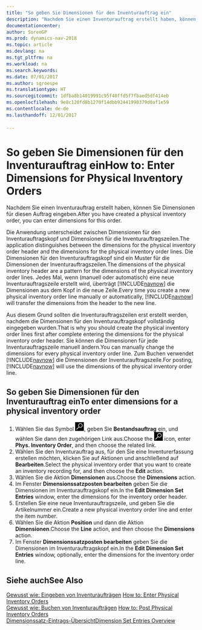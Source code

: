 ```yaml
---
title: "So geben Sie Dimensionen für den Inventurauftrag ein"
description: "Nachdem Sie einen Inventurauftrag erstellt haben, können Sie Dimensionen für diesen Auftrag eingeben."
documentationcenter: 
author: SorenGP
ms.prod: dynamics-nav-2018
ms.topic: article
ms.devlang: na
ms.tgt_pltfrm: na
ms.workload: na
ms.search.keywords: 
ms.date: 07/01/2017
ms.author: sgroespe
ms.translationtype: HT
ms.sourcegitcommit: 1dfba8b14019991c95f40ffd5f7fbaed5df414eb
ms.openlocfilehash: 9e8c120fd8b1270f14dbb92441990379d0af1e59
ms.contentlocale: de-de
ms.lasthandoff: 12/01/2017

---
```

# <a name="how-to-enter-dimensions-for-physical-inventory-orders"></a><span data-ttu-id="e1e08-103">So geben Sie Dimensionen für den Inventurauftrag ein</span><span class="sxs-lookup"><span data-stu-id="e1e08-103">How to: Enter Dimensions for Physical Inventory Orders</span></span>
<span data-ttu-id="e1e08-104">Nachdem Sie einen Inventurauftrag erstellt haben, können Sie Dimensionen für diesen Auftrag eingeben.</span><span class="sxs-lookup"><span data-stu-id="e1e08-104">After you have created a physical inventory order, you can enter dimensions for this order.</span></span>  

<span data-ttu-id="e1e08-105">Die Anwendung unterscheidet zwischen Dimensionen für den Inventurauftragskopf und Dimensionen für die Inventurauftragszeilen.</span><span class="sxs-lookup"><span data-stu-id="e1e08-105">The application distinguishes between the dimensions for the physical inventory order header and the dimensions for the physical inventory order lines.</span></span> <span data-ttu-id="e1e08-106">Die Dimensionen für den Inventurauftragskopf sind ein Muster für die Dimensionen der Inventurauftragszeilen.</span><span class="sxs-lookup"><span data-stu-id="e1e08-106">The dimensions of the physical inventory header are a pattern for the dimensions of the physical inventory order lines.</span></span> <span data-ttu-id="e1e08-107">Jedes Mal, wenn (manuell oder automatisch) eine neue Inventurauftragszeile erstellt wird, überträgt [!INCLUDE[navnow](../../includes/navnow_md.md)] die Dimensionen aus dem Kopf in die neue Zeile.</span><span class="sxs-lookup"><span data-stu-id="e1e08-107">Every time you create a new physical inventory order line manually or automatically, [!INCLUDE[navnow](../../includes/navnow_md.md)] will transfer the dimensions from the header to the new line.</span></span>  

<span data-ttu-id="e1e08-108">Aus diesem Grund sollten die Inventurauftragszeilen erst erstellt werden, nachdem die Dimensionen für den Inventurauftragskopf vollständig eingegeben wurden.</span><span class="sxs-lookup"><span data-stu-id="e1e08-108">That is why you should create the physical inventory order lines first after complete entering the dimensions for the physical inventory order header.</span></span> <span data-ttu-id="e1e08-109">Sie können die Dimensionen für jede Inventurauftragszeile manuell ändern.</span><span class="sxs-lookup"><span data-stu-id="e1e08-109">You can manually change the dimensions for every physical inventory order line.</span></span> <span data-ttu-id="e1e08-110">Zum Buchen verwendet [!INCLUDE[navnow](../../includes/navnow_md.md)] die Dimensionen der Inventurauftragszeile.</span><span class="sxs-lookup"><span data-stu-id="e1e08-110">For posting, [!INCLUDE[navnow](../../includes/navnow_md.md)] will use the dimensions of the physical inventory order line.</span></span>  

## <a name="to-enter-dimensions-for-a-physical-inventory-order"></a><span data-ttu-id="e1e08-111">So geben Sie Dimensionen für den Inventurauftrag ein</span><span class="sxs-lookup"><span data-stu-id="e1e08-111">To enter dimensions for a physical inventory order</span></span>  

1.  <span data-ttu-id="e1e08-112">Wählen Sie das Symbol ![Nach Seite oder Bericht suchen](../../media/ui-search/search_small.png "Symbol „Nach Seite oder Bericht suchen”"), geben Sie **Bestandsauftrag** ein, und wählen Sie dann den zugehörigen Link aus.</span><span class="sxs-lookup"><span data-stu-id="e1e08-112">Choose the ![Search for Page or Report](../../media/ui-search/search_small.png "Search for Page or Report icon") icon, enter **Phys. Inventory Order**, and then choose the related link.</span></span>  
2.  <span data-ttu-id="e1e08-113">Wählen Sie den Inventurauftrag aus, für den Sie eine Inventurerfassung erstellen möchten, klicken Sie auf Aktionen und anschließend auf **Bearbeiten**.</span><span class="sxs-lookup"><span data-stu-id="e1e08-113">Select the physical inventory order that you want to create an inventory recording for, and then choose the **Edit** action.</span></span>  
3.  <span data-ttu-id="e1e08-114">Wählen Sie die Aktion **Dimensionen** aus.</span><span class="sxs-lookup"><span data-stu-id="e1e08-114">Choose the **Dimensions** action.</span></span>  
4.  <span data-ttu-id="e1e08-115">Im Fenster **Dimensionssatzposten bearbeiten** geben Sie die Dimensionen im Inventurauftragskopf ein.</span><span class="sxs-lookup"><span data-stu-id="e1e08-115">In the **Edit Dimension Set Entries** window, enter the dimensions for the inventory order header.</span></span>  
5.  <span data-ttu-id="e1e08-116">Erstellen Sie eine neue Inventurauftragszeile, und geben Sie die Artikelnummer ein.</span><span class="sxs-lookup"><span data-stu-id="e1e08-116">Create a new physical inventory order line and enter the item number.</span></span>  
6.  <span data-ttu-id="e1e08-117">Wählen Sie die Aktion **Position** und dann die Aktion **Dimensionen**.</span><span class="sxs-lookup"><span data-stu-id="e1e08-117">Choose the **Line** action, and then choose the **Dimensions** action.</span></span>  
7.  <span data-ttu-id="e1e08-118">Im Fenster **Dimensionssatzposten bearbeiten** geben Sie die Dimensionen im Inventurauftragskopf ein.</span><span class="sxs-lookup"><span data-stu-id="e1e08-118">In the **Edit Dimension Set Entries** window, optionally, enter the dimensions for the inventory order line.</span></span>  

## <a name="see-also"></a><span data-ttu-id="e1e08-119">Siehe auch</span><span class="sxs-lookup"><span data-stu-id="e1e08-119">See Also</span></span>  
 <span data-ttu-id="e1e08-120">[Gewusst wie: Eingeben von Inventuraufträgen](how-to-enter-physical-inventory-orders.md) </span><span class="sxs-lookup"><span data-stu-id="e1e08-120">[How to: Enter Physical Inventory Orders](how-to-enter-physical-inventory-orders.md) </span></span>  
 <span data-ttu-id="e1e08-121">[Gewusst wie: Buchen von Inventuraufträgen](how-to-post-physical-inventory-orders.md) </span><span class="sxs-lookup"><span data-stu-id="e1e08-121">[How to: Post Physical Inventory Orders](how-to-post-physical-inventory-orders.md) </span></span>  
 [<span data-ttu-id="e1e08-122">Dimensionssatz-Eintrags-Übersicht</span><span class="sxs-lookup"><span data-stu-id="e1e08-122">Dimension Set Entries Overview</span></span>](../../design-details-dimension-set-entries-overview.md)

